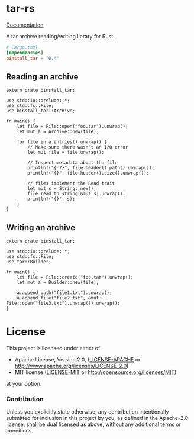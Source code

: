 # tar-rs

[Documentation](https://docs.rs/tar)

A tar archive reading/writing library for Rust.

```toml
# Cargo.toml
[dependencies]
binstall_tar = "0.4"
```

## Reading an archive

```rust,no_run
extern crate binstall_tar;

use std::io::prelude::*;
use std::fs::File;
use binstall_tar::Archive;

fn main() {
    let file = File::open("foo.tar").unwrap();
    let mut a = Archive::new(file);

    for file in a.entries().unwrap() {
        // Make sure there wasn't an I/O error
        let mut file = file.unwrap();

        // Inspect metadata about the file
        println!("{:?}", file.header().path().unwrap());
        println!("{}", file.header().size().unwrap());

        // files implement the Read trait
        let mut s = String::new();
        file.read_to_string(&mut s).unwrap();
        println!("{}", s);
    }
}

```

## Writing an archive

```rust,no_run
extern crate binstall_tar;

use std::io::prelude::*;
use std::fs::File;
use tar::Builder;

fn main() {
    let file = File::create("foo.tar").unwrap();
    let mut a = Builder::new(file);

    a.append_path("file1.txt").unwrap();
    a.append_file("file2.txt", &mut File::open("file3.txt").unwrap()).unwrap();
}
```

# License

This project is licensed under either of

 * Apache License, Version 2.0, ([LICENSE-APACHE](LICENSE-APACHE) or
   http://www.apache.org/licenses/LICENSE-2.0)
 * MIT license ([LICENSE-MIT](LICENSE-MIT) or
   http://opensource.org/licenses/MIT)

at your option.

### Contribution

Unless you explicitly state otherwise, any contribution intentionally submitted
for inclusion in this project by you, as defined in the Apache-2.0 license,
shall be dual licensed as above, without any additional terms or conditions.
